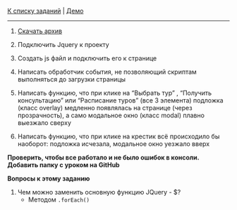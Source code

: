 [К списку заданий](https://github.com/vik-vavilikhin/Udemy/tree/master/CompleteCourseJS) |
[Демо](https://vik-vavilikhin.github.io/Udemy/CompleteCourseJS/Homework/)

---
1. [Скачать архив](https://github.com/vik-vavilikhin/Udemy/raw/master/CompleteCourseJS/Homework/Homework.zip)

2. Подключить Jquery к проекту

3. Создать js файл и подключить его к странице

4. Написать обработчик события, не позволяющий скриптам выполняться до загрузки страницы

5. Написать функцию, что при клике на “Выбрать тур” , “Получить консультацию” или “Расписание туров” (все 3 элемента)  подложка (класс overlay) медленно появлялась на странице (через прозрачность), а само модальное окно (класс modal) плавно выезжало сверху

6. Написать функцию, что при клике на крестик всё происходило бы наоборот: подложка исчезала, модальное окно уезжало вверх

**Проверить, чтобы все работало и не было ошибок в консоли.**  
**Добавить папку с уроком на GitHub**

**Вопросы к этому заданию**
1. Чем можно заменить основную функцию JQuery - $?
    - Методом `.forEach()`